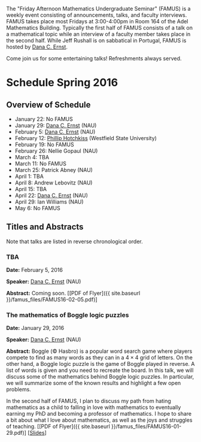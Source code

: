 The "Friday Afternoon Mathematics Undergraduate Seminar" (FAMUS) is a weekly event consisting of announcements, talks, and faculty interviews.  FAMUS takes place most Fridays at 3:00-4:00pm in Room 164 of the Adel Mathematics Building.  Typically the first half of FAMUS consists of a talk on a mathematical topic while an interview of a faculty member takes place in the second half. While Jeff Rushall is on sabbatical in Portugal, FAMUS is hosted by [Dana C. Ernst](http://dcernst.github.io).  

Come join us for some entertaining talks!  Refreshments always served.

# Schedule Spring 2016 #

## Overview of Schedule ##
  - January 22: No FAMUS
  - January 29: [Dana C. Ernst](http://dcernst.github.io) (NAU)
  - February 5: [Dana C. Ernst](http://dcernst.github.io) (NAU)
  - February 12: [Phillip Hotchkiss](http://www.westfield.ma.edu/math/faculty/hotchkiss/pkh.html) (Westfield State University)
  - February 19: No FAMUS
  - February 26: Nellie Gopaul (NAU)
  - March 4: TBA
  - March 11: No FAMUS
  - March 25: Patrick Abney (NAU)
  - April 1: TBA
  - April 8: Andrew Lebovitz (NAU)
  - April 15: TBA
  - April 22: [Dana C. Ernst](http://dcernst.github.io) (NAU)
  - April 29: Ian Williams (NAU)
  - May 6: No FAMUS

## Titles and Abstracts ##

Note that talks are listed in reverse chronological order.

### TBA ###

**Date:** February 5, 2016

**Speaker:** [Dana C. Ernst](http://dcernst.github.io) (NAU)

**Abstract:** Coming soon. [[PDF of Flyer]({{ site.baseurl }}/famus_files/FAMUS16-02-05.pdf)] 

### The mathematics of Boggle logic puzzles ###

**Date:** January 29, 2016

**Speaker:** [Dana C. Ernst](http://dcernst.github.io) (NAU)

**Abstract:** Boggle (© Hasbro) is a popular word search game where players compete to find as many words as they can in a $4 \times 4$ grid of letters. On the other hand, a Boggle logic puzzle is the game of Boggle played in reverse. A list of words is given and you need to recreate the board. In this talk, we will discuss some of the mathematics behind Boggle logic puzzles. In particular, we will summarize some of the known results and highlight a few open problems.

In the second half of FAMUS, I plan to discuss my path from hating mathematics as a child to falling in love with mathematics to eventually earning my PhD and becoming a professor of mathematics.  I hope to share a bit about what I love about mathematics, as well as the joys and struggles of teaching. [[PDF of Flyer]({{ site.baseurl }}/famus_files/FAMUS16-01-29.pdf)] [[Slides](https://speakerdeck.com/dcernst/the-mathematics-of-boggle-logic-puzzles)]

